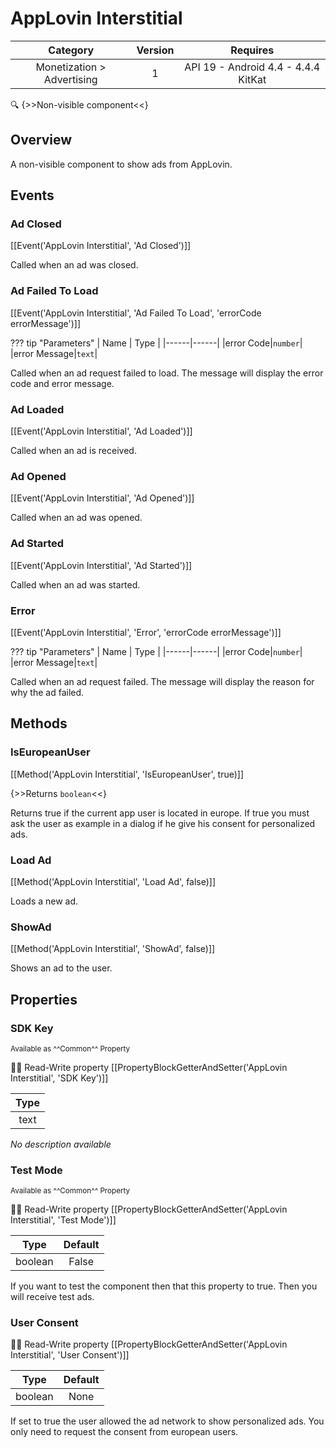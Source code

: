 # AppLovin Interstitial

| Category | Version | Requires |
|:--------:|:-------:|:--------:|
|Monetization > Advertising|1|API 19 - Android 4.4 - 4.4.4 KitKat|

:mag: {>>Non-visible component<<}

## Overview

A non-visible component to show ads from AppLovin.

## Events

### Ad Closed

[[Event('AppLovin Interstitial', 'Ad Closed')]]

Called when an ad was closed.

### Ad Failed To Load

[[Event('AppLovin Interstitial', 'Ad Failed To Load', 'errorCode errorMessage')]]

??? tip "Parameters"
    | Name | Type |
    |------|------|
    |error Code|`number`|
    |error Message|`text`|


Called when an ad request failed to load. The message will display the error code and error message.

### Ad Loaded

[[Event('AppLovin Interstitial', 'Ad Loaded')]]

Called when an ad is received.

### Ad Opened

[[Event('AppLovin Interstitial', 'Ad Opened')]]

Called when an ad was opened.

### Ad Started

[[Event('AppLovin Interstitial', 'Ad Started')]]

Called when an ad was started.

### Error

[[Event('AppLovin Interstitial', 'Error', 'errorCode errorMessage')]]

??? tip "Parameters"
    | Name | Type |
    |------|------|
    |error Code|`number`|
    |error Message|`text`|


Called when an ad request failed. The message will display the reason for why the ad failed.

## Methods

### IsEuropeanUser

[[Method('AppLovin Interstitial', 'IsEuropeanUser', true)]]

{>>Returns `boolean`<<}

Returns true if the current app user is located in europe. If true you must ask the user as example in a dialog if he give his consent for personalized ads.

### Load Ad

[[Method('AppLovin Interstitial', 'Load Ad', false)]]

Loads a new ad.

### ShowAd

[[Method('AppLovin Interstitial', 'ShowAd', false)]]

Shows an ad to the user.

## Properties

### SDK Key

<small>Available as ^^Common^^ Property</small>

:eyes::pencil: Read-Write property
[[PropertyBlockGetterAndSetter('AppLovin Interstitial', 'SDK Key')]]

| Type |
|:----:|
|text|

_No description available_

### Test Mode

<small>Available as ^^Common^^ Property</small>

:eyes::pencil: Read-Write property
[[PropertyBlockGetterAndSetter('AppLovin Interstitial', 'Test Mode')]]

| Type | Default |
|:----:|:-------:|
|boolean|False|

If you want to test the component then that this property to true. Then you will receive test ads.

### User Consent

:eyes::pencil: Read-Write property
[[PropertyBlockGetterAndSetter('AppLovin Interstitial', 'User Consent')]]

| Type | Default |
|:----:|:-------:|
|boolean|None|

If set to true the user allowed the ad network to show personalized ads. You only need to request the consent from european users.